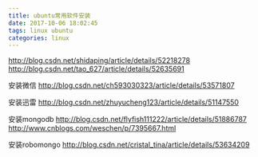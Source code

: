 ```yaml
---
title: ubuntu常用软件安装
date: 2017-10-06 18:02:45
tags: linux ubuntu
categories: linux
---
```




http://blog.csdn.net/shidaping/article/details/52218278
http://blog.csdn.net/tao_627/article/details/52635691



安装微信
http://blog.csdn.net/ch593030323/article/details/53571807

<!--more-->


安装迅雷
http://blog.csdn.net/zhuyucheng123/article/details/51147550


安装mongodb
http://blog.csdn.net/flyfish111222/article/details/51886787
http://www.cnblogs.com/weschen/p/7395667.html

安装robomongo
http://blog.csdn.net/cristal_tina/article/details/53634209


